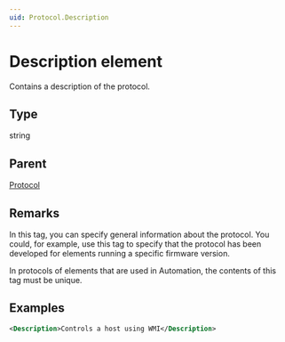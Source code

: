 ```yaml
---
uid: Protocol.Description
---
```


# Description element

Contains a description of the protocol.

## Type

string

## Parent

[Protocol](xref:Protocol)

## Remarks

In this tag, you can specify general information about the protocol. You could, for example, use this tag to specify that the protocol has been developed for elements running a specific firmware version.

In protocols of elements that are used in Automation, the contents of this tag must be unique.

## Examples

```xml
<Description>Controls a host using WMI</Description>
```
